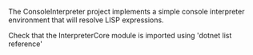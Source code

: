The ConsoleInterpreter project implements a simple console interpreter
environment that will resolve LISP expressions.

Check that the InterpreterCore module is imported using 'dotnet list reference'

